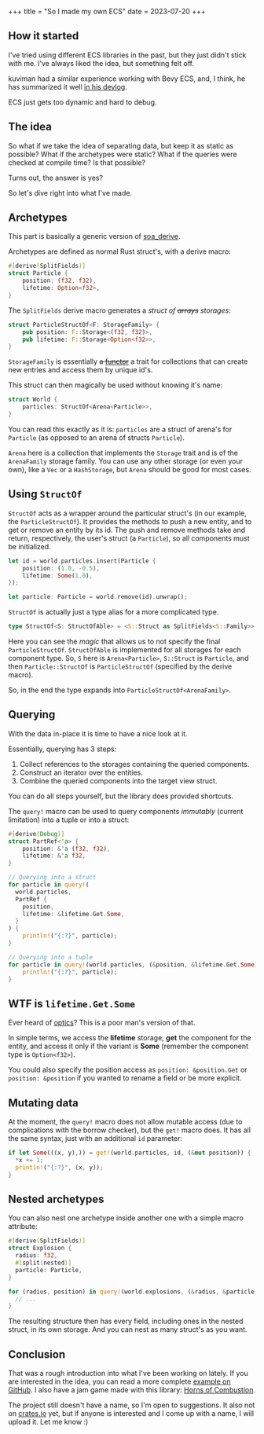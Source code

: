 +++
title = "So I made my own ECS"
date = 2023-07-20
+++

## How it started

I've tried using different ECS libraries in the past, but they just didn't stick with me. I've always liked the idea, but something felt off.

kuviman had a similar experience working with Bevy ECS, and, I think, he has summarized it well [in his devlog](https://kuviman.itch.io/linksider/devlog/520806/i-tried-bevy-for-the-first-time-for-a-game-jam).

ECS just gets too dynamic and hard to debug.

## The idea

So what if we take the idea of separating data, but keep it as static as possible? What if the archetypes were static? What if the queries were checked at compile time? Is that possible?

Turns out, the answer is yes?

So let's dive right into what I've made.

## Archetypes

This part is basically a generic version of [soa_derive](https://docs.rs/soa_derive/0.13.0/soa_derive/).

Archetypes are defined as normal Rust struct's, with a derive macro:
```rust
#[derive(SplitFields)]
struct Particle {
    position: (f32, f32),
    lifetime: Option<f32>,
}
```

The `SplitFields` derive macro generates a _struct of ~~arrays~~ storages_:
```rust
struct ParticleStructOf<F: StorageFamily> {
    pub position: F::Storage<(f32, f32)>,
    pub lifetime: F::Storage<Option<f32>>,
}
```

`StorageFamily` is essentially ~~a [functor](https://wiki.haskell.org/Functor)~~ a trait for collections that can create new entries and access them by unique id's.

This struct can then magically be used without knowing it's name:
```rust
struct World {
    particles: StructOf<Arena<Particle>>,
}
```

You can read this exactly as it is: `particles` are a struct of arena's for `Particle` (as opposed to an arena of structs `Particle`).

`Arena` here is a collection that implements the `Storage` trait and is of the `ArenaFamily` storage family. You can use any other storage (or even your own), like a `Vec` or a `HashStorage`, but `Arena` should be good for most cases.

## Using `StructOf`

`StructOf` acts as a wrapper around the particular struct's (in our example, the `ParticleStructOf`). It provides the methods to push a new entity, and to get or remove an entity by its id. The push and remove methods take and return, respectively, the user's struct (a `Particle`), so all components must be initialized.
```rust
let id = world.particles.insert(Particle {
    position: (1.0, -0.5),
    lifetime: Some(1.0),
});

let particle: Particle = world.remove(id).unwrap();
```

`StructOf` is actually just a type alias for a more complicated type.
```rust
type StructOf<S: StructOfAble> = <S::Struct as SplitFields<S::Family>>::StructOf;
```

Here you can see the *magic* that allows us to not specify the final `ParticleStructOf`. `StructOfAble` is implemented for all storages for each component type. So, `S` here is `Arena<Particle>`, `S::Struct` is `Particle`, and then `Particle::StructOf` is `ParticleStructOf` (specified by the derive macro).

So, in the end the type expands into `ParticleStructOf<ArenaFamily>`.

## Querying

With the data in-place it is time to have a nice look at it.

Essentially, querying has 3 steps:
  1. Collect references to the storages containing the queried components.
  2. Construct an iterator over the entities.
  3. Combine the queried components into the target view struct.

You can do all steps yourself, but the library does provided shortcuts.

The `query!` macro can be used to query components *immutably* (current limitation) into a tuple or into a struct:
```rust
#[derive(Debug)]
struct PartRef<'a> {
    position: &'a (f32, f32),
    lifetime: &'a f32,
}

// Querying into a struct
for particle in query!(
  world.particles,
  PartRef {
    position,
    lifetime: &lifetime.Get.Some,
  }
) {
    println!("{:?}", particle);
}

// Querying into a tuple
for particle in query!(world.particles, (&position, &lifetime.Get.Some)) {
    println!("{:?}", particle);
}
```

## WTF is `lifetime.Get.Some`

Ever heard of [optics](https://www.schoolofhaskell.com/school/to-infinity-and-beyond/pick-of-the-week/a-little-lens-starter-tutorial)? This is a poor man's version of that.

In simple terms, we access the **lifetime** storage, **get** the component for the entity, and access it only if the variant is **Some** (remember the component type is `Option<f32>`).

You could also specify the position access as `position: &position.Get` or `position: &position` if you wanted to rename a field or be more explicit.

## Mutating data

At the moment, the `query!` macro does not allow mutable access (due to complications with the borrow checker), but the `get!` macro does. It has all the same syntax, just with an additional `id` parameter:
```rust
if let Some(((x, y),)) = get!(world.particles, id, (&mut position)) {
  *x += 1;
  println!("{:?}", (x, y));
}
```

## Nested archetypes

You can also nest one archetype inside another one with a simple macro attribute:
```rust
#[derive(SplitFields)]
struct Explosion {
  radius: f32,
  #[split(nested)]
  particle: Particle,
}

for (radius, position) in query!(world.explosions, (&radius, &particle.position)) {
  // ...
}
```

The resulting structure then has every field, including ones in the nested struct, in its own storage. And you can nest as many struct's as you want.

## Conclusion

That was a rough introduction into what I've been working on lately. If you are interested in the idea, you can read a more complete [example on GitHub](https://github.com/geng-engine/ecs/blob/main/examples/full.rs). I also have a jam game made with this library: [Horns of Combustion](https://github.com/Nertsal/horns-of-combustion/tree/dev).

The project still doesn't have a name, so I'm open to suggestions. It also not on [crates.io](https://crates.io/) yet, but if anyone is interested and I come up with a name, I will upload it. Let me know :)

